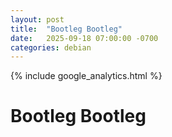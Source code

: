 ```yaml
---
layout: post
title:  "Bootleg Bootleg"
date:   2025-09-18 07:00:00 -0700
categories: debian
---
```

{% include google_analytics.html %}

# Bootleg Bootleg

